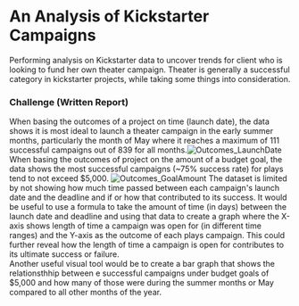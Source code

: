 # An Analysis of Kickstarter Campaigns
Performing analysis on Kickstarter data to uncover trends for client who is looking to fund her own theater campaign.
Theater is generally a successful category in kickstarter projects, while taking some things into consideration.
### Challenge (Written Report)
When basing the outcomes of a project on time (launch date), the data shows it is most ideal to launch a theater campaign in the early summer months, particularly the month of May where it reaches a maximum of 111 successful campaigns out of 839 for all months.![Outcomes_LaunchDate](path/to/Outcomes_LaunchDate.png)
When basing the outcomes of project on the amount of a budget goal, the data shows the most successful campaigns (~75% success rate) for plays tend to not exceed $5,000. ![Outcomes_GoalAmount](path/to/Outcomes_GoalAmount.png)
The dataset is limited by not showing how much time passed between each campaign's launch date and the deadline and if or how that contributed to its success. It would be useful to use a formula to take the amount of time (in days) between the launch date and deadline and using that data to create a graph where the X-axis shows length of time a campaign was open for (in different time ranges) and the Y-axis as the outcome of each plays campaign. This could further reveal how the length of time a campaign is open for contributes to its ultimate success or failure.  
Another useful visual tool would be to create a bar graph that shows the relationsthhip between e successful campaigns under budget goals of $5,000 and how many of those were during the summer months or May compared to all other months of the year.  
